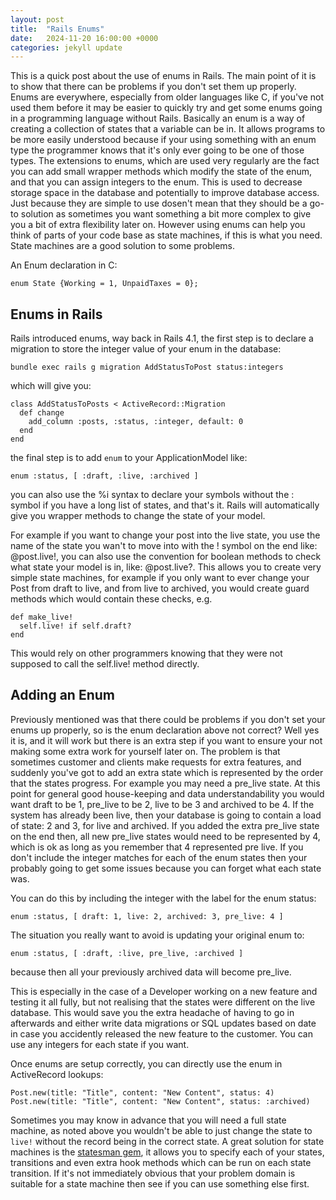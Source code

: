 ```yaml
---
layout: post
title:  "Rails Enums"
date:   2024-11-20 16:00:00 +0000
categories: jekyll update
---
```


This is a quick post about the use of enums in Rails. The main point of it is to show that there can be problems if you don't set them up properly. Enums are everywhere, especially from older languages like C, if you've not used them before it may be easier to quickly try and get some enums going in a programming language without Rails. Basically an enum is a way of creating a collection of states that a variable can be in. It allows programs to be more easily understood because if your using something with an enum type the programmer knows that it's only ever going to be one of those types. The extensions to enums, which are used very regularly are the fact you can add small wrapper methods which modify the state of the enum, and that you can assign integers to the enum. This is used to decrease storage space in the database and potentially to improve database access. Just because they are simple to use dosen't mean that they should be a go-to solution as sometimes you want something a bit more complex to give you a bit of extra flexibility later on. However using enums can help you think of parts of your code base as state machines, if this is what you need. State machines are a good solution to some problems.

An Enum declaration in C:

```enum State {Working = 1, UnpaidTaxes = 0}; ```

## Enums in Rails

Rails introduced enums, way back in Rails 4.1, the first step is to declare a migration to store the integer value of your enum in the database:

```bundle exec rails g migration AddStatusToPost status:integers```

which will give you:

```
class AddStatusToPosts < ActiveRecord::Migration
  def change
    add_column :posts, :status, :integer, default: 0
  end
end
```

the final step is to add `enum` to your ApplicationModel like:

```enum :status, [ :draft, :live, :archived ]```

you can also use the %i syntax to declare your symbols without the : symbol if you have a long list of states,
and that's it. Rails will automatically give you wrapper methods to change the state of your model.

For example if you want to change your post into the live state, you use the name of the state you wan't to move into with the ! symbol on the end like: @post.live!, you can also use the convention for boolean methods to check what state your model is in, like: @post.live?. This allows you to create very simple state machines, for example if you only want to ever change your Post from draft to live, and from live to archived, you would create guard methods which would contain these checks, e.g.

```
def make_live!
  self.live! if self.draft?
end
```

This would rely on other programmers knowing that they were not supposed to call the self.live! method directly.

## Adding an Enum

Previously mentioned was that there could be problems if you don't set your enums up properly, so is the enum declaration above not correct? Well yes it is, and it will work but there is an extra step if you want to ensure your not making some extra work for yourself later on. The problem is that sometimes customer and clients make requests for extra features, and suddenly you've got to add an extra state which is represented by the order that the states progress. For example you may need a pre_live state. At this point for general good house-keeping and data understandability you would want draft to be 1, pre_live to be 2, live to be 3 and archived to be 4. If the system has already been live, then your database is going to contain a load of state: 2 and 3, for live and archived. If you added the extra pre_live state on the end then, all new pre_live states would need to be represented by 4, which is ok as long as you remember that 4 represented pre live. If you don't include the integer matches for each of the enum states then your probably going to get some issues because you can forget what each state was.

You can do this by including the integer with the label for the enum status:

```enum :status, [ draft: 1, live: 2, archived: 3, pre_live: 4 ]```

The situation you really want to avoid is updating your original enum to:

```enum :status, [ :draft, :live, pre_live, :archived ]```

because then all your previously archived data will become pre_live.

This is especially in the case of a Developer working on a new feature and testing it all fully, but not realising that the states were different on the live database. This would save you the extra headache of having to go in afterwards and either write data migrations or SQL updates based on date in case you accidently released the new feature to the customer. You can use any integers for each state if you want.

Once enums are setup correctly, you can directly use the enum in ActiveRecord lookups:

```
Post.new(title: "Title", content: "New Content", status: 4)
Post.new(title: "Title", content: "New Content", status: :archived)
```

Sometimes you may know in advance that you will need a full state machine, as noted above you wouldn't be able to just change the state to `live!` without the record being in the correct state. A great solution for state machines is the [statesman gem](https://github.com/gocardless/statesman), it allows you to specify each of your states, transitions and even extra hook methods which can be run on each state transition. If it's not immediately obvious that your problem domain is suitable for a state machine then see if you can use something else first.